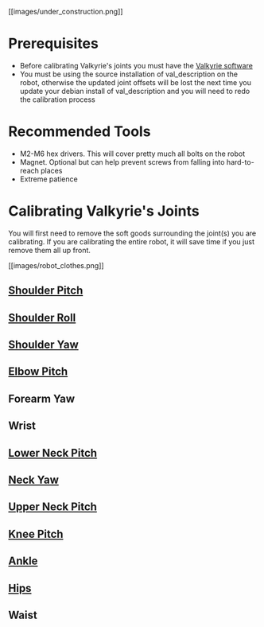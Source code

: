 [[images/under_construction.png]]

# Prerequisites
* Before calibrating Valkyrie's joints you must have the [Valkyrie software](https://github.com/NASA-JSC-Robotics/valkyrie/wiki/Get-Our-Code)
* You must be using the source installation of val_description on the robot, otherwise the updated joint offsets will be lost the next time you update your debian install of val_description and you will need to redo the calibration process

# Recommended Tools
* M2-M6 hex drivers. This will cover pretty much all bolts on the robot
* Magnet. Optional but can help prevent screws from falling into hard-to-reach places
* Extreme patience

# Calibrating Valkyrie's Joints
You will first need to remove the soft goods surrounding the joint(s) you are calibrating. If you are calibrating the entire robot, it will save time if you just remove them all up front.

[[images/robot_clothes.png]]

## [Shoulder Pitch](https://www.youtube.com/watch?v=i_R_QV1J_CA)

## [Shoulder Roll](https://www.youtube.com/watch?v=QIns0CLNaQc)

## [Shoulder Yaw](https://youtu.be/vYu5TmopCmc)

## [Elbow Pitch](https://www.youtube.com/watch?v=-FDrI2PnfEU)

## Forearm Yaw

## Wrist

## [Lower Neck Pitch](https://youtu.be/ociZaKF0tQw)

## [Neck Yaw](https://youtu.be/Kh7yX1gp57s)

## [Upper Neck Pitch](https://youtu.be/NR9_ybWFIeg)

## [Knee Pitch](https://youtu.be/ejU2QimhXzI)

## [Ankle](https://youtu.be/XuRsS6dZCk8)

## [Hips](https://youtu.be/FPSuRZxlhFw)

## Waist
